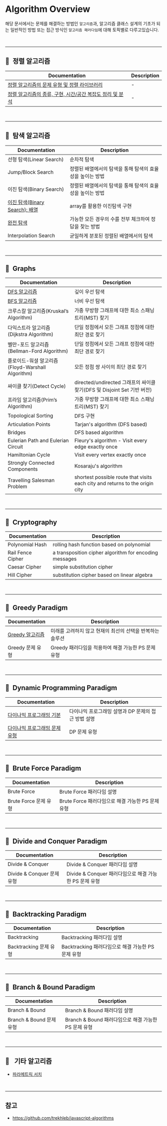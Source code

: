 # Algorithm Overview

해당 문서에서는 문제를 해결하는 방법인 `알고리즘`과, 알고리즘 클래스 설계의 기초가 되는 일반적인 방법 또는 접근 방식인 `알고리즘 패러다임`에 대해 토픽별로 다루고있습니다.

<br/>

---
## :open_file_folder:&nbsp; 정렬 알고리즘


|Documentation|Description|
|-|-|
|[정렬 알고리즘의 문제 유형 및 정렬 라이브러리](./cheatsheet/../algorithms/sort.md)|-|
|[정렬 알고리즘의 종류, 구현, 시간/공간 복잡도 정리 및 분석](../dongbin_book/chap6_sort/README.md)|-|

<br/>

---

## :open_file_folder:&nbsp; 탐색 알고리즘

|Documentation|Description|
|-|-|
|선형 탐색(Linear Search)|순차적 탐색|
|Jump/Block Search|정렬된 배열에서의 탐색을 통해 탐색의 효율성을 높이는 방법|
|이진 탐색(Binary Search)|정렬된 배열에서의 탐색을 통해 탐색의 효율성을 높이는 방법|
|[이진 탐색(Binary Search): 배열](./../dongbin_book/chap7_binary_search/README.md)|array를 활용한 이진탐색 구현|
|[완전 탐색](./algorithms/exhaustive_search/README.md)|가능한 모든 경우의 수를 전부 체크하여 정답을 찾는 방법|
|Interpolation Search|균일하게 분포된 정렬된 배열에서의 탐색|

</br>

---

## :open_file_folder:&nbsp; Graphs

|Documentation|Description|
|-|-|
|[DFS 알고리즘](./algorithms/dfs.md)|깊이 우선 탐색|
|[BFS 알고리즘](./algorithms/bfs.md)|너비 우선 탐색|
|크루스칼 알고리즘(Kruskal’s Algorithm)|가중 무방향 그래프에 대한 최소 스패닝 트리(MST) 찾기|
|다익스트라 알고리즘(Dijkstra Algorithm)|단일 정점에서 모든 그래프 정점에 대한 최단 경로 찾기|
|벨만-포드 알고리즘(Bellman-Ford Algorithm)|단일 정점에서 모든 그래프 정점에 대한 최단 경로 찾기|
|플로이드-워셜 알고리즘(Floyd-Warshall Algorithm)|모든 정점 쌍 사이의 최단 경로 찾기|
|싸이클 찾기(Detect Cycle)|directed/undirected 그래프의 싸이클 찾기(DFS 및 Disjoint Set 기반 버전)|
|프라임 알고리즘(Prim’s Algorithm)|가중 무방향 그래프에 대한 최소 스패닝 트리(MST) 찾기|
|Topological Sorting|DFS 구현|
|Articulation Points|Tarjan's algorithm (DFS based)|
|Bridges|DFS based algorithm|
|Eulerian Path and Eulerian Circuit|Fleury's algorithm - Visit every edge exactly once|
|Hamiltonian Cycle|Visit every vertex exactly once|
|Strongly Connected Components|Kosaraju's algorithm|
|Travelling Salesman Problem|shortest possible route that visits each city and returns to the origin city|

</br>


---

## :open_file_folder:&nbsp; Cryptography

|Documentation|Description|
|-|-|
|Polynomial Hash|rolling hash function based on polynomial|
|Rail Fence Cipher|a transposition cipher algorithm for encoding messages|
|Caesar Cipher|simple substitution cipher|
|Hill Cipher|substitution cipher based on linear algebra|

</br>

---

## :open_file_folder:&nbsp; Greedy Paradigm

|Documentation|Description|
|-|-|
|[Greedy 알고리즘](./algorithms/greedy/README.md)|미래를 고려하지 않고 현재의 최선의 선택을 반복하는 솔루션|
|Greedy 문제 유형|Greedy 패러다임을 적용하여 해결 가능한 PS 문제 유형|

</br>

---
## :open_file_folder:&nbsp; Dynamic Programming Paradigm


|Documentation|Description|
|-|-|
|[다이나믹 프로그래밍 기본](./algorithms/dynamic_programming/README.md)|다이나믹 프로그래밍 설명과 DP 문제의 접근 방법 설명|
|[다이나믹 프로그래밍 문제 유형](./algorithms/dynamic_programming/dp_case.md)|DP 문제 유형|

</br>

---

## :open_file_folder:&nbsp; Brute Force Paradigm

|Documentation|Description|
|-|-|
|Brute Force|Brute Force 패러다임 설명|
|Brute Force 문제 유형|Brute Force 패러다임으로 해결 가능한 PS 문제 유형|


</br>

---

## :open_file_folder:&nbsp; Divide and Conquer Paradigm

|Documentation|Description|
|-|-|
|Divide & Conquer|Divide & Conquer 패러다임 설명|
|Divide & Conquer 문제 유형|Divide & Conquer 패러다임으로 해결 가능한 PS 문제 유형|


</br>

---

## :open_file_folder:&nbsp; Backtracking Paradigm

|Documentation|Description|
|-|-|
|Backtracking|Backtracking 패러다임 설명|
|Backtracking 문제 유형|Backtracking 패러다임으로 해결 가능한 PS 문제 유형|


</br>

---

## :open_file_folder:&nbsp; Branch & Bound Paradigm

|Documentation|Description|
|-|-|
|Branch & Bound|Branch & Bound 패러다임 설명|
|Branch & Bound 문제 유형|Branch & Bound 패러다임으로 해결 가능한 PS 문제 유형|


<br/>

---
## :open_file_folder:&ensp; 기타 알고리즘

* [파라메트릭 서치](./algorithms/parametric_search.md)

<br/>

---

## 참고

* https://github.com/trekhleb/javascript-algorithms